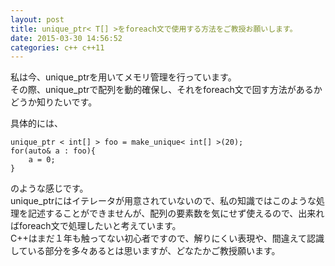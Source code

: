 ```yaml
---
layout: post
title: unique_ptr< T[] >をforeach文で使用する方法をご教授お願いします。
date: 2015-03-30 14:56:52
categories: c++ c++11
---
```

<!-- {% raw %} -->
<p>私は今、unique_ptrを用いてメモリ管理を行っています。<br>
その際、unique_ptrで配列を動的確保し、それをforeach文で回す方法があるかどうか知りたいです。</p>

<p>具体的には、</p>

<pre><code>unique_ptr &lt; int[] &gt; foo = make_unique&lt; int[] &gt;(20);
for(auto&amp; a : foo){
    a = 0;
}
</code></pre>

<p>のような感じです。<br>
unique_ptrにはイテレータが用意されていないので、私の知識ではこのような処理を記述することができませんが、配列の要素数を気にせず使えるので、出来ればforeach文で処理したいと考えています。<br>
C++はまだ１年も触ってない初心者ですので、解りにくい表現や、間違えて認識している部分を多々あるとは思いますが、どなたかご教授願います。</p>
<!-- {% endraw %} -->
